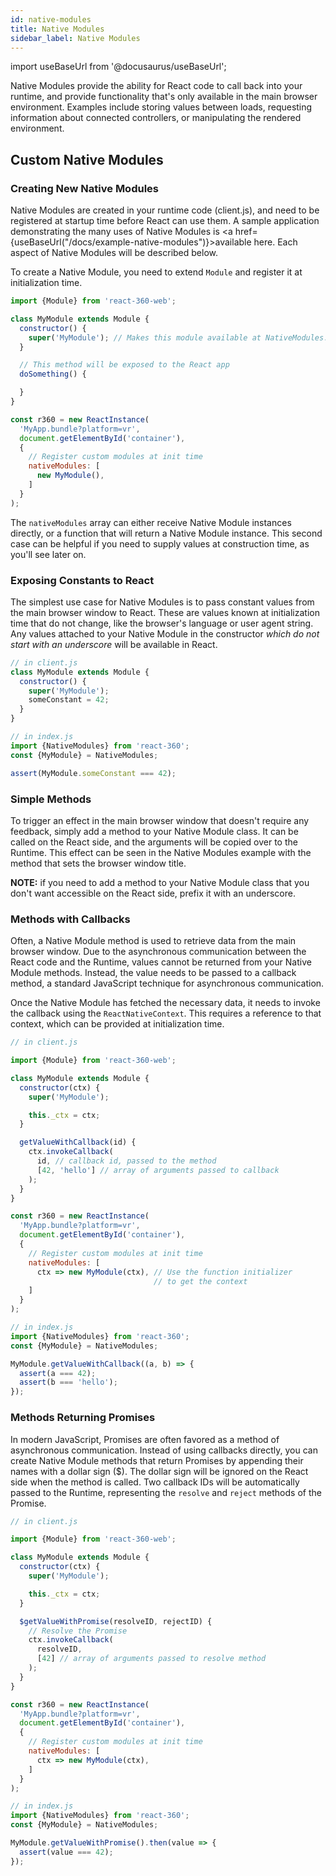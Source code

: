 ```yaml
---
id: native-modules
title: Native Modules
sidebar_label: Native Modules
---
```


import useBaseUrl from '@docusaurus/useBaseUrl';

Native Modules provide the ability for React code to call back into your runtime, and provide functionality that's only available in the main browser environment. Examples include storing values between loads, requesting information about connected controllers, or manipulating the rendered environment.

## Custom Native Modules

### Creating New Native Modules

Native Modules are created in your runtime code (client.js), and need to be registered at startup time before React can use them. A sample application demonstrating the many uses of Native Modules is <a href={useBaseUrl("/docs/example-native-modules")}>available here</a>. Each aspect of Native Modules will be described below.

To create a Native Module, you need to extend `Module` and register it at initialization time.

```js
import {Module} from 'react-360-web';

class MyModule extends Module {
  constructor() {
    super('MyModule'); // Makes this module available at NativeModules.MyModule
  }

  // This method will be exposed to the React app
  doSomething() {

  }
}

const r360 = new ReactInstance(
  'MyApp.bundle?platform=vr',
  document.getElementById('container'),
  {
    // Register custom modules at init time
    nativeModules: [
      new MyModule(),
    ]
  }
);
```

The `nativeModules` array can either receive Native Module instances directly, or a function that will return a Native Module instance. This second case can be helpful if you need to supply values at construction time, as you'll see later on.

### Exposing Constants to React

The simplest use case for Native Modules is to pass constant values from the main browser window to React. These are values known at initialization time that do not change, like the browser's language or user agent string. Any values attached to your Native Module in the constructor *which do not start with an underscore* will be available in React.

```js
// in client.js
class MyModule extends Module {
  constructor() {
    super('MyModule');
    someConstant = 42;
  }
}
```

```js
// in index.js
import {NativeModules} from 'react-360';
const {MyModule} = NativeModules;

assert(MyModule.someConstant === 42);
```

### Simple Methods

To trigger an effect in the main browser window that doesn't require any feedback, simply add a method to your Native Module class. It can be called on the React side, and the arguments will be copied over to the Runtime. This effect can be seen in the Native Modules example with the method that sets the browser window title.

**NOTE:** if you need to add a method to your Native Module class that you don't want accessible on the React side, prefix it with an underscore.

### Methods with Callbacks

Often, a Native Module method is used to retrieve data from the main browser window. Due to the asynchronous communication between the React code and the Runtime, values cannot be returned from your Native Module methods. Instead, the value needs to be passed to a callback method, a standard JavaScript technique for asynchronous communication.

Once the Native Module has fetched the necessary data, it needs to invoke the callback using the `ReactNativeContext`. This requires a reference to that context, which can be provided at initialization time.

```js
// in client.js

import {Module} from 'react-360-web';

class MyModule extends Module {
  constructor(ctx) {
    super('MyModule');

    this._ctx = ctx;
  }

  getValueWithCallback(id) {
    ctx.invokeCallback(
      id, // callback id, passed to the method
      [42, 'hello'] // array of arguments passed to callback
    );
  }
}

const r360 = new ReactInstance(
  'MyApp.bundle?platform=vr',
  document.getElementById('container'),
  {
    // Register custom modules at init time
    nativeModules: [
      ctx => new MyModule(ctx), // Use the function initializer
                                // to get the context
    ]
  }
);
```

```js
// in index.js
import {NativeModules} from 'react-360';
const {MyModule} = NativeModules;

MyModule.getValueWithCallback((a, b) => {
  assert(a === 42);
  assert(b === 'hello');
});
```

### Methods Returning Promises

In modern JavaScript, Promises are often favored as a method of asynchronous communication. Instead of using callbacks directly, you can create Native Module methods that return Promises by appending their names with a dollar sign ($). The dollar sign will be ignored on the React side when the method is called. Two callback IDs will be automatically passed to the Runtime, representing the `resolve` and `reject` methods of the Promise.

```js
// in client.js

import {Module} from 'react-360-web';

class MyModule extends Module {
  constructor(ctx) {
    super('MyModule');

    this._ctx = ctx;
  }

  $getValueWithPromise(resolveID, rejectID) {
    // Resolve the Promise
    ctx.invokeCallback(
      resolveID,
      [42] // array of arguments passed to resolve method
    );
  }
}

const r360 = new ReactInstance(
  'MyApp.bundle?platform=vr',
  document.getElementById('container'),
  {
    // Register custom modules at init time
    nativeModules: [
      ctx => new MyModule(ctx),
    ]
  }
);
```

```js
// in index.js
import {NativeModules} from 'react-360';
const {MyModule} = NativeModules;

MyModule.getValueWithPromise().then(value => {
  assert(value === 42);
});
```